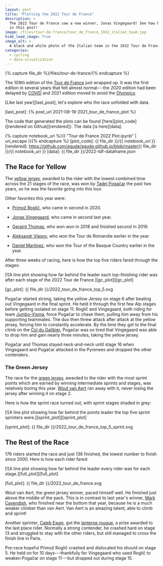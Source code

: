 ```yaml
---
layout: post
title: "Plotting the 2022 Tour de France"
description: >
  The 2022 Tour de France saw a new winner, Jonas Vingegaard! See how he won
  in this post!
image: /files/tour-de-france/tour_de_france_1932_italian_team.jpg
hide_lead_image: True
image_alt: >
  A black and white photo of the Italian team in the 1932 Tour de France.
categories:
  - cycling
  - data-visualization
---
```


{% capture file_dir %}/files/tour-de-france/{% endcapture %}

The 109th edition of the [Tour de France][tour] just wrapped up. It was the
first edition in several years that felt almost normal---the 2020 edition had
been delayed by [COVID][covid] and 2021 edition moved to avoid the
[Olympics][olympics].

[Like last year][last_post], let's explore who the race unfolded with data.

[tour]: https://en.wikipedia.org/wiki/2022_Tour_de_France
[olympics]: https://en.wikipedia.org/wiki/2020_Summer_Olympics
[covid]: https://en.wikipedia.org/wiki/COVID-19_pandemic
[last_post]: {% post_url 2021-08-18-2021_tour_de_france_plot %}

The code that generated the plots can be found [here][plot_code]
([rendered on Github][rendered]). The data [is here][data].

{% capture notebook_uri %}{{ "Tour de France 2022 Plot.ipynb" | uri_escape }}{% endcapture %}
[plot_code]: {{ file_dir }}/{{ notebook_uri }}
[rendered]: https://github.com/agude/agude.github.io/blob/master{{ file_dir }}/{{ notebook_uri }}
[data]: {{ file_dir }}/2022-tdf-dataframe.json

## The Race for Yellow

The [yellow jersey][yellow], awarded to the rider with the lowest combined
time across the 21 stages of the race, was won by [Tadej Pogačar][pogacar] the
past two years, so he was the favorite going into this tour.

[yellow]: https://en.wikipedia.org/wiki/General_classification_in_the_Tour_de_France
[pogacar]: https://en.wikipedia.org/wiki/Tadej_Poga%C4%8Dar

Other favorites this year were:

- [Primož Roglič][roglic], who came in second in 2020.

- [Jonas Vingegaard][vingegaard], who came in second last year.

- [Geraint Thomas][thomas], who won won in 2018 and finished second in 2019.

- [Aleksandr Vlasov][vlasov], who won the Tour de Romandie earlier in the year.

- [Daniel Martínez][martinez], who won the Tour of the Basque Country earlier
  in the year.

[roglic]: https://en.wikipedia.org/wiki/Primo%C5%BE_Rogli%C4%8D
[thomas]: https://en.wikipedia.org/wiki/Geraint_Thomas
[vingegaard]: https://en.wikipedia.org/wiki/Jonas_Vingegaard
[vlasov]: https://en.wikipedia.org/wiki/Aleksandr_Vlasov_(cyclist)
[martinez]: https://en.wikipedia.org/wiki/Daniel_Mart%C3%ADnez_(cyclist)

After three weeks of racing, here is how the top five riders fared through the
stages:

[![A line plot showing how far behind the leader each top-finishing rider was
after each stage of the 2022 Tour de France.][gc_plot]][gc_plot]

[gc_plot]: {{ file_dir }}/2022_tour_de_france_top_5.svg

Pogačar started strong, taking the yellow Jersey on stage 6 after beating out
Vingegaard in the final sprint. He held it through the first few Alp stages
before getting isolated on stage 11. Roglič and Vingegaard, both riding for
team [Jumbo-Visma][jumbo], force Pogačar to chase them, pulling him away from
his supporting teammates. The duo then threw attack after attack at the yellow
jersey, forcing him to constantly accelerate. By the time they got to the
final climb on the [Col du Galibier][col], Pogačar was so tired that
Vingegaard was able to drop him and gain nearly three minutes, taking the
yellow jersey.

[jumbo]: https://en.wikipedia.org/wiki/Daniel_Mart%C3%ADnez_(cyclist)
[col]: https://en.wikipedia.org/wiki/Col_du_Galibier

Pogačar and Thomas stayed neck-and-neck until stage 16 when Vingegaard and
Pogačar attacked in the Pyrenees and dropped the other contenders.

### The Green Jersey

The race for the [green jersey][green], awarded to the rider with the most
sprint points which are earned by winning intermediate sprints and stages, was
relatively boring this year. [Wout van Aert][van aert] ran away with it, never
losing the jersey after winning it on stage 2.

[green]: https://en.wikipedia.org/wiki/Points_classification_in_the_Tour_de_France
[van aert]: https://en.wikipedia.org/wiki/Wout_van_Aert

Here is how the sprint race turned out, with sprint stages shaded in grey:

[![A line plot showing how far behind the points leader the top five sprint
sprinters were.][sprint_plot]][sprint_plot]

[sprint_plot]: {{ file_dir }}/2022_tour_de_france_top_5_sprint.svg

## The Rest of the Race

176 riders started the race and just 136 finished, the lowest number to finish
since 2000. Here is how each rider fared:

[![A line plot showing how far behind the leader every rider was for each
stage.][full_plot]][full_plot]

[full_plot]: {{ file_dir }}/2022_tour_de_france.svg

Wout van Aert, the green jersey winner, paced himself well. He finished just
above the middle of the pack. This is in contrast to last year's winner, [Mark
Cavendish][cavendish], who finished near the bottom that year, because he is a
much weaker climber than van Aert. Van Aert is an amazing talent, able to
climb and sprint!

[cavendish]: https://en.wikipedia.org/wiki/Mark_Cavendish

Another sprinter, [Caleb Ewan][ewan], got the [lanterne rougue][lanterne], a
prize awarded to the last place rider. Normally a strong contender, he crashed
hard on stage 13 and struggled to stay with the other riders, but still
managed to cross the finish line in Paris.

[ewan]: https://en.wikipedia.org/wiki/Caleb_Ewan
[lanterne]: https://en.wikipedia.org/wiki/Lanterne_rouge

Pre-race hopeful Primož Roglič crashed and dislocated his should on stage 5.
He held on for 10 days---thankfully for Vingegaard who used Roglič to weaken
Pogačar on stage 11---but dropped out during stage 15.
